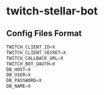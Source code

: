 # twitch-stellar-bot

## Config Files Format

```javascript
TWITCH_CLIENT_ID=X
TWITCH_CLIENT_SECRET=X
TWITCH_CALLBACK_URL=X
TWITCH_BOT_OAUTH=X
DB_HOST=X
DB_USER=X
DB_PASSWORD=X
DB_NAME=X
```